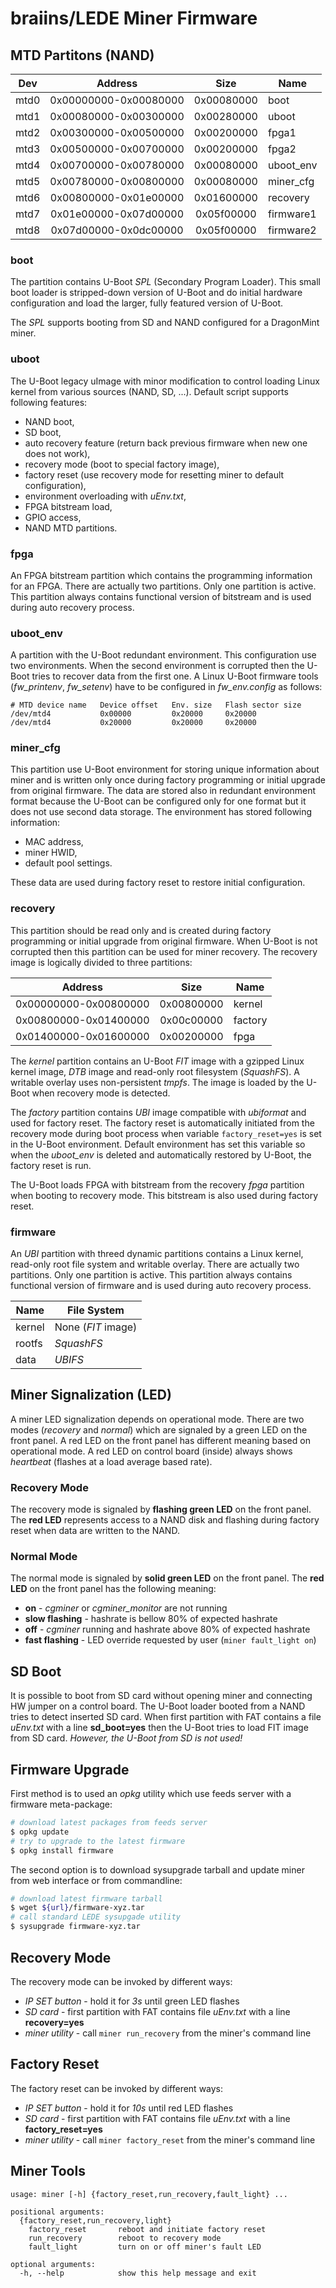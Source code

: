 # braiins/LEDE Miner Firmware

## MTD Partitons (NAND)

| Dev           | Address               | Size       | Name      |
|:-------------:|:---------------------:|:----------:| --------- |
| mtd0          | 0x00000000-0x00080000 | 0x00080000 | boot      |
| mtd1          | 0x00080000-0x00300000 | 0x00280000 | uboot     |
| mtd2          | 0x00300000-0x00500000 | 0x00200000 | fpga1     |
| mtd3          | 0x00500000-0x00700000 | 0x00200000 | fpga2     |
| mtd4          | 0x00700000-0x00780000 | 0x00080000 | uboot_env |
| mtd5          | 0x00780000-0x00800000 | 0x00080000 | miner_cfg |
| mtd6          | 0x00800000-0x01e00000 | 0x01600000 | recovery  |
| mtd7          | 0x01e00000-0x07d00000 | 0x05f00000 | firmware1 |
| mtd8          | 0x07d00000-0x0dc00000 | 0x05f00000 | firmware2 |

### boot

The partition contains U-Boot *SPL* (Secondary Program Loader). This small boot loader is stripped-down version of
U-Boot and do initial hardware configuration and load the larger, fully featured version of U-Boot.

The *SPL* supports booting from SD and NAND configured for a DragonMint miner.

### uboot

The U-Boot legacy uImage with minor modification to control loading Linux kernel from various sources (NAND, SD, ...).
Default script supports following features:

* NAND boot,
* SD boot,
* auto recovery feature (return back previous firmware when new one does not work),
* recovery mode (boot to special factory image),
* factory reset (use recovery mode for resetting miner to default configuration),
* environment overloading with *uEnv.txt*,
* FPGA bitstream load,
* GPIO access,
* NAND MTD partitions.

### fpga

An FPGA bitstream partition which contains the programming information for an FPGA. There are actually two partitions.
Only one partition is active. This partition always contains functional version of bitstream and is used during auto
recovery process.

### uboot_env

A partition with the U-Boot redundant environment. This configuration use two environments. When the second environment
is corrupted then the U-Boot tries to recover data from the first one. A Linux U-Boot firmware tools (*fw_printenv*,
*fw_setenv*) have to be configured in *fw_env.config* as follows:

```
# MTD device name   Device offset   Env. size   Flash sector size
/dev/mtd4           0x00000         0x20000     0x20000
/dev/mtd4           0x20000         0x20000     0x20000
```

### miner_cfg

This partition use U-Boot environment for storing unique information about miner and is written only once during factory
programming or initial upgrade from original firmware. The data are stored also in redundant environment format because
the U-Boot can be configured only for one format but it does not use second data storage. The environment has stored
following information:

* MAC address,
* miner HWID,
* default pool settings.

These data are used during factory reset to restore initial configuration.

### recovery

This partition should be read only and is created during factory programming or initial upgrade from original firmware.
When U-Boot is not corrupted then this partition can be used for miner recovery. The recovery image is logically divided
to three partitions:

| Address               | Size       | Name      |
|:---------------------:|:----------:| --------- |
| 0x00000000-0x00800000 | 0x00800000 | kernel    |
| 0x00800000-0x01400000 | 0x00c00000 | factory   |
| 0x01400000-0x01600000 | 0x00200000 | fpga      |

The *kernel* partition contains an U-Boot *FIT* image with a gzipped Linux kernel image, *DTB* image and read-only root
filesystem (*SquashFS*). A writable overlay uses non-persistent *tmpfs*. The image is loaded by the U-Boot when recovery
mode is detected.

The *factory* partition contains *UBI* image compatible with *ubiformat* and used for factory reset. The factory reset
is automatically initiated from the recovery mode during boot process when variable `factory_reset=yes` is set in the
U-Boot environment. Default environment has set this variable so when the *uboot_env* is deleted and automatically
restored by U-Boot, the factory reset is run.

The U-Boot loads FPGA with bitstream from the recovery *fpga* partition when booting to recovery mode. This bitstream is
also used during factory reset. 

### firmware

An *UBI* partition with threed dynamic partitions contains a Linux kernel, read-only root file system and writable
overlay. There are actually two partitions. Only one partition is active. This partition always contains functional
version of firmware and is used during auto recovery process.

| Name   | File System        |
| ------ | ------------------ |
| kernel | None (*FIT* image) |
| rootfs | *SquashFS*         |
| data   | *UBIFS*            |

## Miner Signalization (LED)

A miner LED signalization depends on operational mode. There are two modes (*recovery* and *normal*) which are signaled
by a green LED on the front panel. A red LED on the front panel has different meaning based on operational mode. A red
LED on control board (inside) always shows *heartbeat* (flashes at a load average based rate).

### Recovery Mode

The recovery mode is signaled by **flashing green LED** on the front panel. The **red LED** represents access to a NAND
disk and flashing during factory reset when data are written to the NAND.

### Normal Mode

The normal mode is signaled by **solid green LED** on the front panel. The **red LED** on the front panel has the
following meaning:

* **on** - *cgminer* or *cgminer_monitor* are not running
* **slow flashing** - hashrate is bellow 80% of expected hashrate
* **off** - *cgminer* running and hashrate above 80% of expected hashrate
* **fast flashing** - LED override requested by user (`miner fault_light on`)

## SD Boot

It is possible to boot from SD card without opening miner and connecting HW jumper on a control board. The U-Boot loader
booted from a NAND tries to detect inserted SD card. When first partition with FAT contains a file *uEnv.txt* with a
line **sd_boot=yes** then the U-Boot tries to load FIT image from SD card. *However, the U-Boot from SD is not used!*

## Firmware Upgrade

First method is to used an *opkg* utility which use feeds server with a firmware meta-package:

```bash
# download latest packages from feeds server
$ opkg update
# try to upgrade to the latest firmware
$ opkg install firmware
```

The second option is to download sysupgrade tarball and update miner from web interface or from commandline:

```bash
# download latest firmware tarball
$ wget ${url}/firmware-xyz.tar
# call standard LEDE sysupgade utility
$ sysupgrade firmware-xyz.tar
```

## Recovery Mode

The recovery mode can be invoked by different ways:

* *IP SET button* - hold it for *3s* until green LED flashes
* *SD card* - first partition with FAT contains file *uEnv.txt* with a line **recovery=yes** 
* *miner utility* - call `miner run_recovery` from the miner's command line

## Factory Reset

The factory reset can be invoked by different ways:

* *IP SET button* - hold it for *10s* until red LED flashes
* *SD card* - first partition with FAT contains file *uEnv.txt* with a line **factory_reset=yes** 
* *miner utility* - call `miner factory_reset` from the miner's command line

## Miner Tools

```
usage: miner [-h] {factory_reset,run_recovery,fault_light} ...

positional arguments:
  {factory_reset,run_recovery,light}
    factory_reset       reboot and initiate factory reset
    run_recovery        reboot to recovery mode
    fault_light         turn on or off miner's fault LED

optional arguments:
  -h, --help            show this help message and exit
```
